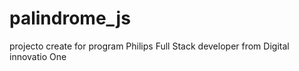 # palindrome_js
projecto create for program Philips Full Stack developer from Digital innovatio One
